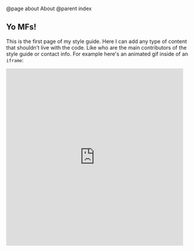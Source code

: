 @page about About
@parent index

## Yo MFs!
This is the first page of my style guide. Here I can add any type of content that shouldn’t live with the code. Like who are the main contributors of the style guide or contact info.
For example here's an animated gif inside of an `iframe`:
<iframe class="giphy-embed" src="https://giphy.com/embed/3o7TKMt1VVNkHV2PaE" width="480" height="480" frameborder="0" allowfullscreen="allowfullscreen"></iframe> </code>